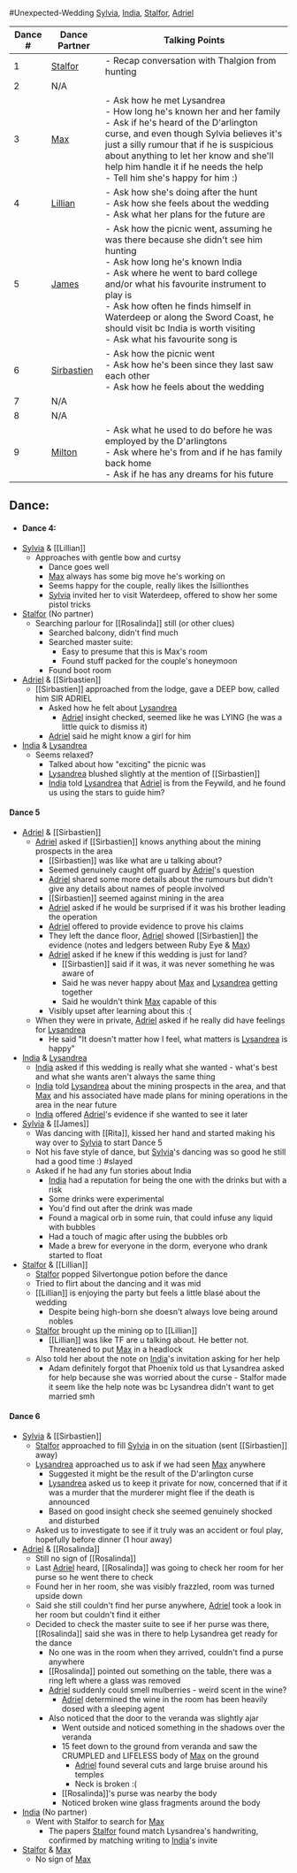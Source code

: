 #Unexpected-Wedding 
[Sylvia](PCs/Past/Sylvia.md), [India](PCs/Current/India.md), [Stalfor](PCs/Current/Stalfor.md), [Adriel](PCs/Current/Adriel.md)

| Dance # | Dance Partner                              | Talking Points                                                                                                                                                                                                                                                                                                                                                                  |
| ------- | ------------------------------------------ | ------------------------------------------------------------------------------------------------------------------------------------------------------------------------------------------------------------------------------------------------------------------------------------------------------------------------------------------------------------------------------- |
| 1       | [Stalfor](PCs/Current/Stalfor.md)          | - Recap conversation with Thalgion from hunting                                                                                                                                                                                                                                                                                                                                 |
| 2       | N/A                                        |                                                                                                                                                                                                                                                                                                                                                                                 |
| 3       | [Max](NPCs/Deceased/Max.md)                | - Ask how he met Lysandrea  <br>- How long he's known her and her family  <br>- Ask if he's heard of the D'arlington curse, and even though Sylvia believes it's just a silly rumour that if he is suspicious about anything to let her know and she'll help him handle it if he needs the help  <br>- Tell him she's happy for him :)                                          |
| 4       | [Lillian](app://obsidian.md/Lillian)       | - Ask how she's doing after the hunt  <br>- Ask how she feels about the wedding  <br>- Ask what her plans for the future are                                                                                                                                                                                                                                                    |
| 5       | [James](app://obsidian.md/James)           | - Ask how the picnic went, assuming he was there because she didn't see him hunting  <br>- Ask how long he's known India  <br>- Ask where he went to bard college and/or what his favourite instrument to play is  <br>- Ask how often he finds himself in Waterdeep or along the Sword Coast, he should visit bc India is worth visiting  <br>- Ask what his favourite song is |
| 6       | [Sirbastien](app://obsidian.md/Sirbastien) | - Ask how the picnic went  <br>- Ask how he's been since they last saw each other  <br>- Ask how he feels about the wedding                                                                                                                                                                                                                                                     |
| 7       | N/A                                        |                                                                                                                                                                                                                                                                                                                                                                                 |
| 8       | N/A                                        |                                                                                                                                                                                                                                                                                                                                                                                 |
| 9       | [Milton](app://obsidian.md/Milton)         | - Ask what he used to do before he was employed by the D'arlingtons  <br>- Ask where he's from and if he has family back home  <br>- Ask if he has any dreams for his future                                                                                                                                                                                                    |

## Dance:
- #### Dance 4:
- [Sylvia](PCs/Past/Sylvia.md) & [[Lillian]]
	- Approaches with gentle bow and curtsy
		- Dance goes well
		- [Max](NPCs/Deceased/Max.md) always has some big move he's working on
		- Seems happy for the couple, really likes the Isillionthes 
		- [Sylvia](PCs/Past/Sylvia.md) invited her to visit Waterdeep, offered to show her some pistol tricks
- [Stalfor](PCs/Current/Stalfor.md) (No partner)
	- Searching parlour for [[Rosalinda]] still (or other clues)
		- Searched balcony, didn't find much
		- Searched master suite:
			- Easy to presume that this is Max's room
			- Found stuff packed for the couple's honeymoon
		- Found boot room
- [Adriel](PCs/Current/Adriel.md) & [[Sirbastien]]
	- [[Sirbastien]] approached from the lodge, gave a DEEP bow, called him SIR ADRIEL
		- Asked how he felt about [Lysandrea](NPCs/Living/Lysandrea.md)
			- [Adriel](PCs/Current/Adriel.md) insight checked, seemed like he was LYING (he was a little quick to dismiss it)
		- [Adriel](PCs/Current/Adriel.md) said he might know a girl for him
- [India](PCs/Current/India.md) & [Lysandrea](NPCs/Living/Lysandrea.md)
	- Seems relaxed?
		- Talked about how "exciting" the picnic was
		- [Lysandrea](NPCs/Living/Lysandrea.md) blushed slightly at the mention of [[Sirbastien]]
		- [India](PCs/Current/India.md) told [Lysandrea](NPCs/Living/Lysandrea.md) that [Adriel](PCs/Current/Adriel.md) is from the Feywild, and he found us using the stars to guide him?
#### Dance 5
- [Adriel](PCs/Current/Adriel.md) & [[Sirbastien]]
	- [Adriel](PCs/Current/Adriel.md) asked if [[Sirbastien]] knows anything about the mining prospects in the area
		- [[Sirbastien]] was like what are u talking about? 
		- Seemed genuinely caught off guard by [Adriel](PCs/Current/Adriel.md)'s question
		- [Adriel](PCs/Current/Adriel.md) shared some more details about the rumours but didn't give any details about names of people involved
		- [[Sirbastien]] seemed against mining in the area
		- [Adriel](PCs/Current/Adriel.md) asked if he would be surprised if it was his brother leading the operation
		- [Adriel](PCs/Current/Adriel.md) offered to provide evidence to prove his claims
		- They left the dance floor, [Adriel](PCs/Current/Adriel.md) showed [[Sirbastien]] the evidence (notes and ledgers between Ruby Eye & [Max](NPCs/Deceased/Max.md))
		- [Adriel](PCs/Current/Adriel.md) asked if he knew if this wedding is just for land?
			- [[Sirbastien]] said if it was, it was never something he was aware of
			- Said he was never happy about [Max](NPCs/Deceased/Max.md) and [Lysandrea](NPCs/Living/Lysandrea.md) getting together
			- Said he wouldn't think [Max](NPCs/Deceased/Max.md) capable of this
		- Visibly upset after learning about this :(
	- When they were in private, [Adriel](PCs/Current/Adriel.md) asked if he really did have feelings for [Lysandrea](NPCs/Living/Lysandrea.md)
		- He said "It doesn't matter how I feel, what matters is [Lysandrea](NPCs/Living/Lysandrea.md) is happy"
- [India](PCs/Current/India.md) & [Lysandrea](NPCs/Living/Lysandrea.md)
	- [India](PCs/Current/India.md) asked if this wedding is really what she wanted - what's best and what she wants aren't always the same thing
	- [India](PCs/Current/India.md) told [Lysandrea](NPCs/Living/Lysandrea.md) about the mining prospects in the area, and that [Max](NPCs/Deceased/Max.md) and his associated have made plans for mining operations in the area in the near future
	- [India](PCs/Current/India.md) offered [Adriel](PCs/Current/Adriel.md)'s evidence if she wanted to see it later
- [Sylvia](PCs/Past/Sylvia.md) & [[James]]
	- Was dancing with [[Rita]], kissed her hand and started making his way over to [Sylvia](PCs/Past/Sylvia.md) to start Dance 5
	- Not his fave style of dance, but [Sylvia](PCs/Past/Sylvia.md)'s dancing was so good he still had a good time :) #slayed
	- Asked if he had any fun stories about India
		- [India](PCs/Current/India.md) had a reputation for being the one with the drinks but with a risk
		- Some drinks were experimental
		- You'd find out after the drink was made
		- Found a magical orb in some ruin, that could infuse any liquid with bubbles
		- Had a touch of magic after using the bubbles orb
		- Made a brew for everyone in the dorm, everyone who drank started to float
- [Stalfor](PCs/Current/Stalfor.md) & [[Lillian]]
	- [Stalfor](PCs/Current/Stalfor.md) popped Silvertongue potion before the dance
	- Tried to flirt about the dancing and it was mid
	- [[Lillian]] is enjoying the party but feels a little blasé about the wedding
		- Despite being high-born she doesn't always love being around nobles
	- [Stalfor](PCs/Current/Stalfor.md) brought up the mining op to [[Lillian]]
		- [[Lillian]] was like TF are u talking about. He better not. Threatened to put [Max](NPCs/Deceased/Max.md) in a headlock
	- Also told her about the note on [India](PCs/Current/India.md)'s invitation asking for her help
		- Adam definitely forgot that Phoenix told us that Lysandrea asked for help because she was worried about the curse - Stalfor made it seem like the help note was bc Lysandrea didn't want to get married smh
#### Dance 6
- [Sylvia](PCs/Past/Sylvia.md) & [[Sirbastien]]
	- [Stalfor](PCs/Current/Stalfor.md) approached to fill [Sylvia](PCs/Past/Sylvia.md) in on the situation (sent [[Sirbastien]] away)
	- [Lysandrea](NPCs/Living/Lysandrea.md) approached us to ask if we had seen [Max](NPCs/Deceased/Max.md) anywhere
		- Suggested it might be the result of the D'arlington curse
		- [Lysandrea](NPCs/Living/Lysandrea.md) asked us to keep it private for now, concerned that if it was a murder that the murderer might flee if the death is announced
		- Based on good insight check she seemed genuinely shocked and disturbed
	- Asked us to investigate to see if it truly was an accident or foul play, hopefully before dinner (1 hour away)
- [Adriel](PCs/Current/Adriel.md) & [[Rosalinda]]
	- Still no sign of [[Rosalinda]]
	- Last [Adriel](PCs/Current/Adriel.md) heard, [[Rosalinda]] was going to check her room for her purse so he went there to check
	- Found her in her room, she was visibly frazzled, room was turned upside down
	- Said she still couldn't find her purse anywhere, [Adriel](PCs/Current/Adriel.md) took a look in her room but couldn't find it either
	- Decided to check the master suite to see if her purse was there, [[Rosalinda]] said she was in there to help Lysandrea get ready for the dance
		- No one was in the room when they arrived, couldn't find a purse anywhere
		- [[Rosalinda]] pointed out something on the table, there was a ring left where a glass was removed
		- [Adriel](PCs/Current/Adriel.md) suddenly could smell mulberries - weird scent in the wine?
			- [Adriel](PCs/Current/Adriel.md) determined the wine in the room has been heavily dosed with a sleeping agent
		- Also noticed that the door to the veranda was slightly ajar
			- Went outside and noticed something in the shadows over the veranda
			- 15 feet down to the ground from veranda and saw the CRUMPLED and LIFELESS body of [Max](NPCs/Deceased/Max.md) on the ground
				- [Adriel](PCs/Current/Adriel.md) found several cuts and large bruise around his temples
				- Neck is broken :(
			- [[Rosalinda]]'s purse was nearby the body
			- Noticed broken wine glass fragments around the body
- [India](PCs/Current/India.md) (No partner)
	- Went with Stalfor to search for [Max](NPCs/Deceased/Max.md)
		- The papers [Stalfor](PCs/Current/Stalfor.md) found match Lysandrea's handwriting, confirmed by matching writing to [India](PCs/Current/India.md)'s invite
- [Stalfor](PCs/Current/Stalfor.md) & [Max](NPCs/Deceased/Max.md)
	- No sign of [Max](NPCs/Deceased/Max.md)